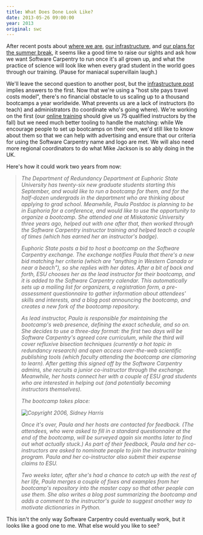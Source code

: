 ```yaml
---
title: What Does Done Look Like?
date: 2013-05-26 09:00:00
year: 2013
original: swc
---
```

<p>
  After recent posts about
  <a href="{{site.baseurl}}/blog/2013/05/where-we-are.html">where we are</a>,
  <a href="{{site.baseurl}}/blog/2013/05/our-infrastructure.html">our infrastructure</a>,
  and
  <a href="{{site.baseurl}}/blog/2013/05/planning-for-the-break.html">our plans for the summer break</a>,
  it seems like a good time to raise our sights and ask
  how we want Software Carpentry to run once it's all grown up,
  and what the practice of science will look like
  when every grad student in the world goes through our training.
  (Pause for maniacal supervillain laugh.)
</p>
<p>
  We'll leave the second question to another post,
  but the <a href="{{site.baseurl}}/blog/2013/05/our-infrastructure.html">infrastructure post</a>
  implies answers to the first.
  Now that we're using a "host site pays travel costs model",
  there's no financial obstacle to us scaling up to a thousand bootcamps a year worldwide.
  What prevents us are a lack of instructors (to teach)
  and administrators (to coordinate who's going where).
  We're working on the first
  (our <a href="{{site.training_url}}">online training</a>
  should give us 75 qualified instructors by the fall)
  but we need much better tooling to handle the matching:
  while We encourage people to set up bootcamps on their own,
  we'd still like to know about them
  so that we can help with advertising
  and ensure that our criteria for using the Software Carpentry name and logo are met.
  We will also need more regional coordinators to do
  what Mike Jackson is so ably doing in the UK.
</p>
<p>
  Here's how it could work two years from now:
</p>
<blockquote><em>
  <p>
    The Department of Redundancy Department at Euphoric State University
    has twenty-six new graduate students starting this September,
    and would like to run a bootcamp for them,
    and for the half-dozen undergrads in the department
    who are thinking about applying to grad school.
    Meanwhile,
    Paula Postdoc is planning to be in Euphoria for a conference,
    and would like to use the opportunity to organize a bootcamp.
    She attended one at Miskatonic University three years ago,
    helped out with one after that,
    then worked through the Software Carpentry instructor training
    and helped teach a couple of times
    (which has earned her an instructor's badge).
  </p>
  <p>
    Euphoric State posts a bid to host a bootcamp on the Software Carpentry exchange.
    The exchange notifies Paula that there's a new bid matching her criteria
    (which are "anything in Western Canada or near a beach"),
    so she replies with her dates.
    After a bit of back and forth,
    ESU chooses her as the lead instructor for their bootcamp,
    and it is added to the Software Carpentry calendar.
    This automatically sets up a mailing list for organizers,
    a registration form,
    a pre-assessment questionnaire to gather information about attendees' skills and interests,
    and a blog post announcing the bootcamp,
    and creates a new fork of the bootcamp repository.
  </p>
  <p>
    As lead instructor,
    Paula is responsible for maintaining the bootcamp's web presence,
    defining the exact schedule,
    and so on.
    She decides to use a three-day format:
    the first two days will be Software Carpentry's agreed core curriculum,
    while the third will cover refluxive bisection techniques
    (currently a hot topic in redundancy research)
    and open access over-the-web scientific publishing tools
    (which faculty attending the bootcamp are clamoring to learn).
    After getting this signed off by the Software Carpentry admins,
    she recruits a junior co-instructor through the exchange.
    Meanwhile,
    her hosts connect her with a couple of ESU grad students
    who are interested in helping out
    (and potentially becoming instructors themselves).
  </p>
  <p>
    The bootcamp takes place:
  </p>
  <img src="{{site.github.url}}/files/2013/05/miracle.jpg" alt="Copyright 2006, Sidney Harris" />
  <p>
    Once it's over,
    Paula and her hosts are contacted for feedback.
    (The attendees,
    who were asked to fill in a standard questionnaire at the end of the bootcamp,
    will be surveyed again six months later to find out what actually stuck.)
    As part of their feedback,
    Paula and her co-instructors are asked to nominate people
    to join the instructor training program.
    Paula and her co-instructor also submit their expense claims to ESU.
  </p>
  <p>
    Two weeks later,
    after she's had a chance to catch up with the rest of her life,
    Paula merges a couple of fixes and examples from her bootcamp's repository
    into the master copy
    so that other people can use them.
    She also writes a blog post summarizing the bootcamp
    and adds a comment to the instructor's guide
    to suggest another way to motivate dictionaries in Python.
  </p>
</em></blockquote>
<p>
  This isn't the only way Software Carpentry could eventually work,
  but it looks like a good one to me.
  What else would you like to see?
</p>
